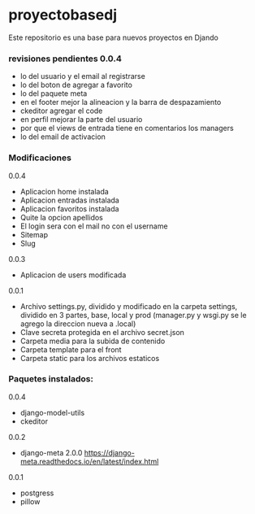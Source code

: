 # proyectobasedj

Este repositorio es una base para nuevos proyectos en Djando

### revisiones pendientes 0.0.4
- lo del usuario y el email al registrarse
- lo del boton de agregar a favorito
- lo del paquete meta
- en el footer mejor la alineacion y la barra de despazamiento
- ckeditor agregar el code
- en perfil mejorar la parte del usuario
- por que el views de entrada tiene en comentarios los managers
- lo del email de activacion


### Modificaciones
0.0.4
- Aplicacion home instalada
- Aplicacion entradas instalada
- Aplicacion favoritos instalada
- Quite la opcion apellidos
- El login sera con el mail no con el username
- Sitemap
- Slug
  
0.0.3
- Aplicacion de users modificada

0.0.1
- Archivo settings.py, dividido y modificado en la carpeta settings, dividido en 3 partes, base, local y prod (manager.py y wsgi.py se le agrego la direccion nueva a .local)
- Clave secreta protegida en el archivo secret.json
- Carpeta media para la subida de contenido
- Carpeta template para el front
- Carpeta static para los archivos estaticos 

### Paquetes instalados:
0.0.4
- django-model-utils
- ckeditor

0.0.2
- django-meta 2.0.0 https://django-meta.readthedocs.io/en/latest/index.html
  
0.0.1
- postgress
- pillow